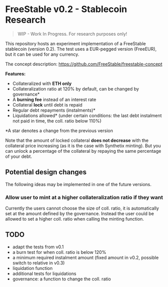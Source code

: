 # FreeStable v0.2 - Stablecoin Research

> WIP - Work In Progress. For research purposes only!

This repository hosts an experiment implementation of a FreeStable stablecoin (version 0.2). The test uses a EUR-pegged version (FreeEUR), but it can be used for any currency.

The concept description: https://github.com/FreeStable/freestable-concept 

**Features:**

- Collateralized with **ETH only**
- Collateralization ratio at 120% by default, can be changed by governance*
- A **burning fee** instead of an interest rate
- Collateral **lock** until debt is repaid
- Regular debt repayments (instalments)*
- Liquidations allowed* (under certain conditions: the last debt instalment not paid in time, the coll. ratio below 110%)

*A star denotes a change from the previous version

Note that the amount of locked collateral **does not decrease** with the collateral price increasing (as it is the case with Synthetix minting). But you can unlock a percentage of the collateral by repaying the same percentage of your debt.

## Potential design changes

The following ideas may be implemented in one of the future versions.

### Allow user to mint at a higher collateralization ratio if they want

Currently the users cannot choose the size of coll. ratio, it is automatically set at the amount defined by the governance. Instead the user could be allowed to set a higher coll. ratio when calling the minting function.

## TODO

- adapt the tests from v0.1
- a burn test for when coll. ratio is below 120%
- a minimum required instalment amount (fixed amount in v0.2, possible switch to relative in v0.3)
- liquidation function
- additional tests for liquidations
- governance: a function to change the coll. ratio
